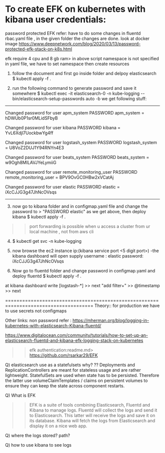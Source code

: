 # To create EFK on kubernetes with kibana user credentials:

password protected EFK refer: have to do some changes in fluentd rbac.yaml file , in the given folder the changes are done. look at docker image
https://www.deepnetwork.com/blog/2020/03/13/password-protected-efk-stack-on-k8s.html

efk require 4 cpu and 8 gb ram> in above script namespace is not specified in yaml file, we have to set namespace then create resources

1) follow the document and first go inside folder and delpoy elasticsearch
$ kubectl apply -f .

2) run the following command to generate password and save it somewhere
$ kubectl exec -it elasticsearch-0 -n kube-logging -- bin/elasticsearch-setup-passwords auto -b
we get following stuff:
______________________________________
Changed password for user apm_system
PASSWORD apm_system = hDWUb0P1sr0MLidSFbyB

Changed password for user kibana
PASSWORD kibana = YvL6Xdjl7UockbwYg4ff

Changed password for user logstash_system
PASSWORD logstash_system = U8VoZ2DUJ1Y94RNYn4E3

Changed password for user beats_system
PASSWORD beats_system = w9Ogh8MILAVJYeLymiiG

Changed password for user remote_monitoring_user
PASSWORD remote_monitoring_user = BPV9OvGC0HBw2xVCatAj

Changed password for user elastic
PASSWORD elastic = iXcCJJG3g47JhNcOVsqs
_______________________________________

3) now go to kibana folder and in configmap.yaml file and change the password to > "PASSWORD elastic" as we get above, then deploy kibana
$ kubectl apply -f .

>>port forwarding is possible when u access a cluster from ur local machine , not from aws cli
4) $ kubectl get svc -n kube-logging

5) now browse the ec2 instance ip:(kibana service port <5 digit port>) -the kibana dashboard will open
supply username : elastic
password: iXcCJJG3g47JhNcOVsqs

6) Now go to fluentd folder and change password in configmap.yaml and deploy fluentd
$ kubectl apply -f .

at kibana dashboard write [logstash-*] >> next "add filter+" >> @timestamp >> next

=====================================================================================
Theory::
for production we have to use secrets not configmaps

Other links:
non password refer : 
https://mherman.org/blog/logging-in-kubernetes-with-elasticsearch-Kibana-fluentd/

https://www.digitalocean.com/community/tutorials/how-to-set-up-an-elasticsearch-fluentd-and-kibana-efk-logging-stack-on-kubernetes

>>efk authentication:readme.md>  https://github.com/rsarkar29/EFK

Q) elasticsearch use as a statefulsets why?
?? Deployments and ReplicationControllers are meant for stateless usage and are rather lightweight. StatefulSets are used when state has to be persisted. Therefore the latter use volumeClaimTemplates / claims on persistent volumes to ensure they can keep the state across component restarts.

Q) What is EFK
>>EFK is a suite of tools combining Elasticsearch, Fluentd and Kibana to manage logs. Fluentd will collect the logs and send it to Elasticsearch. This latter will receive the logs and save it on its database. Kibana will fetch the logs from Elasticsearch and display it on a nice web app.

Q) where the logs stored? path?
>>

Q) how to use kibana to see logs
